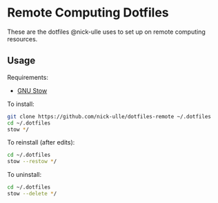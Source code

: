 # Remote Computing Dotfiles

These are the dotfiles @nick-ulle uses to set up on remote computing resources.


## Usage

Requirements:

* [GNU Stow](https://www.gnu.org/software/stow/)

To install:
```bash
git clone https://github.com/nick-ulle/dotfiles-remote ~/.dotfiles
cd ~/.dotfiles
stow */
```

To reinstall (after edits):
```bash
cd ~/.dotfiles
stow --restow */
```

To uninstall:
```bash
cd ~/.dotfiles
stow --delete */
```
